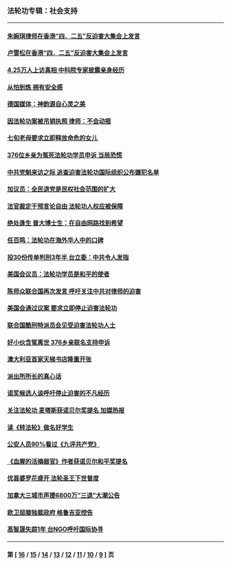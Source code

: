 ### 法轮功专辑：社会支持
---
#### [朱婉琪律师在香港“四．二五”反迫害大集会上发言](../../pages/nf4386/n2887212.md) 
#### [卢雪松在香港“四．二五”反迫害大集会上发言](../../pages/nf4386/n2887210.md) 
#### [4.25万人上访真相 中科院专家披露亲身经历](../../pages/nf4386/n2886782.md) 
#### [从怕到炼 拥有安全感](../../pages/nf4386/n2884005.md) 
#### [德国媒体：神韵源自心灵之美](../../pages/nf4386/n2883263.md) 
#### [因法轮功案被吊销执照 律师：不会动摇](../../pages/nf4386/n2880487.md) 
#### [七旬老母要求立即释放命危的女儿](../../pages/nf4386/n2878743.md) 
#### [376位乡亲为冤死法轮功学员申诉 当局恐慌](../../pages/nf4386/n2875958.md) 
#### [中共党魁来访之际 追查迫害法轮功国际组织公布嫌犯名单](../../pages/nf4386/n2875199.md) 
#### [加议员：全民退党是民权社会范围的扩大](../../pages/nf4386/n2868067.md) 
#### [法官裁定干预言论自由  法轮功人权应被保障](../../pages/nf4386/n2867307.md) 
#### [绝处逢生 普大博士生：在自由网路找到希望](../../pages/nf4386/n2866488.md) 
#### [任百鸣：法轮功在海外华人中的口碑](../../pages/nf4386/n2865473.md) 
#### [投30份传单判刑3年半  台立委：中共令人发指](../../pages/nf4386/n2865104.md) 
#### [美国会议员：法轮功学员是和平的使者](../../pages/nf4386/n2855019.md) 
#### [陈师众联合国再次发言 呼吁关注中共对律师的迫害](../../pages/nf4386/n2849370.md) 
#### [美国会通过议案 要求立即停止迫害法轮功](../../pages/nf4386/n2847786.md) 
#### [联合国酷刑特派员会见受迫害法轮功人士](../../pages/nf4386/n2845301.md) 
#### [好小伙含冤离世 376乡亲联名支持申诉](../../pages/nf4386/n2843990.md) 
#### [澳大利亚首家天梯书店隆重开张](../../pages/nf4386/n2837782.md) 
#### [派出所所长的真心话](../../pages/nf4386/n2836454.md) 
#### [诺奖候选人谈呼吁停止迫害的不凡经历](../../pages/nf4386/n2834652.md) 
#### [关注法轮功 麦塔斯获诺贝尔奖提名 加媒热报](../../pages/nf4386/n2823897.md) 
#### [读《转法轮》做名好学生](../../pages/nf4386/n2820379.md) 
#### [公安人员90%看过《九评共产党》](../../pages/nf4386/n2817313.md) 
#### [《血腥的活摘器官》作者获诺贝尔和平奖提名](../../pages/nf4386/n2813106.md) 
#### [优昙婆罗花盛开 法轮圣王下世普度](../../pages/nf4386/n2811386.md) 
#### [加拿大三城市声援6800万“三退”大潮公告](../../pages/nf4386/n2810509.md) 
#### [欧卫屈膝独裁政府 格鲁吉亚控告](../../pages/nf4386/n2810035.md) 
#### [高智晟失踪1年 台NGO呼吁国际协寻](../../pages/nf4386/n2808879.md) 

---
#### 第 [ [16](./16.md) / [15](./15.md) / [14](./14.md) / [13](./13.md) / [12](./12.md) / [11](./11.md) / [10](./10.md) / [9](./9.md) ] 页
